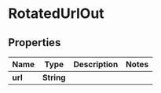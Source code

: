 

# RotatedUrlOut


## Properties

Name | Type | Description | Notes
------------ | ------------- | ------------- | -------------
**url** | **String** |  | 



